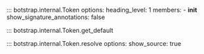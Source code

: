 ::: botstrap.internal.Token
    options:
      heading_level: 1
      members:
        - __init__
      show_signature_annotations: false

::: botstrap.internal.Token.get_default

::: botstrap.internal.Token.resolve
    options:
      show_source: true
